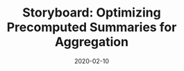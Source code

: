 ---
layout: post
title: "Storyboard: Optimizing Precomputed Summaries for Aggregation"
date: 2020-02-10
categories: paper
ref-authors: <strong>Edward Gan</strong>, Peter Bailis, Moses Charikar
ref-year: 2020
ref-journal: Preprint
ref-url: /assets/papers/storyboard-arxiv.pdf
---